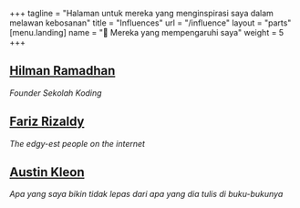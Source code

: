 +++
tagline = "Halaman untuk mereka yang menginspirasi saya dalam melawan kebosanan"
title = "Influences"
url = "/influence"
layout = "parts"
[menu.landing]
name = "🧑&nbsp;Mereka yang mempengaruhi saya"
weight = 5
+++

## [Hilman Ramadhan](https://hilman.space)
_Founder Sekolah Koding_  

## [Fariz Rizaldy](https://rizaldy.club)
_The edgy-est people on the internet_

## [Austin Kleon](https://asutinkleon.com)
_Apa yang saya bikin tidak lepas dari apa yang dia tulis di buku-bukunya_  
